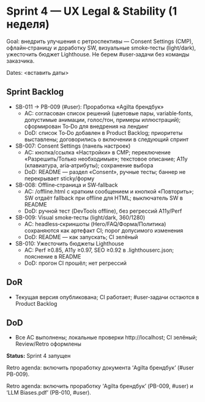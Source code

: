 ﻿# Sprint 4 — UX Legal & Stability (1 неделя)

Goal: внедрить улучшения с ретроспективы — Consent Settings (CMP), офлайн‑страницу и доработку SW, визуальные smoke‑тесты (light/dark), ужесточить бюджет Lighthouse. Не берем #user‑задачи без команды заказчика.

Dates: <вставить даты>

## Sprint Backlog

- SB-011 → PB-009 (#user): Проработка «Agilta брендбук»
  - AC: согласован список решений (цветовые пары, variable‑fonts, допустимые анимации, голос/тон, примеры иллюстраций); сформирован To‑Do для внедрения на лендинг
  - DoD: список To‑Do добавлен в Product Backlog; приоритеты выставлены; договорились о включении в следующий спринт
- SB-007: Consent Settings (панель настроек)
  - AC: кнопка/ссылка «Настройки» в CMP; переключение «Разрешить/Только необходимые»; текстовое описание; A11y (клавиатура, aria‑атрибуты); сохранение выбора
  - DoD: README — раздел «Consent», ручные тесты; баннер не перекрывает sticky/форму
- SB-008: Offline‑страница и SW‑fallback
  - AC: /offline.html с кратким сообщением и кнопкой «Повторить»; SW отдаёт fallback при offline для HTML; выключатель SW в README
  - DoD: ручной тест (DevTools offline), без регрессий A11y/Perf
- SB-009: Visual smoke‑тесты (light/dark, 360/1280)
  - AC: headless‑скриншоты (Hero/FAQ/Форма/Политика) сохраняются как артефакт CI; порог допусимого изменения
  - DoD: README — как запускать; CI зелёный
- SB-010: Ужесточить бюджеты Lighthouse
  - AC: Perf ≥0.85, A11y ≥0.97, SEO ≥0.92 в .lighthouserc.json; пояснение в README
  - DoD: прогон CI прошёл; нет регрессий

## DoR
- Текущая версия опубликована; CI работает; #user‑задачи остаются в Product Backlog

## DoD
- Все AC выполнены; локальные проверки http://localhost; CI зелёный; Review/Retro оформлены

**Status:** Sprint 4 запущен

Retro agenda: включить проработку документа ‘Agilta брендбук’ (#user PB-009).

Retro agenda: включить проработку ‘Agilta брендбук’ (PB-009, #user) и ‘LLM Biases.pdf’ (PB-010, #user).
